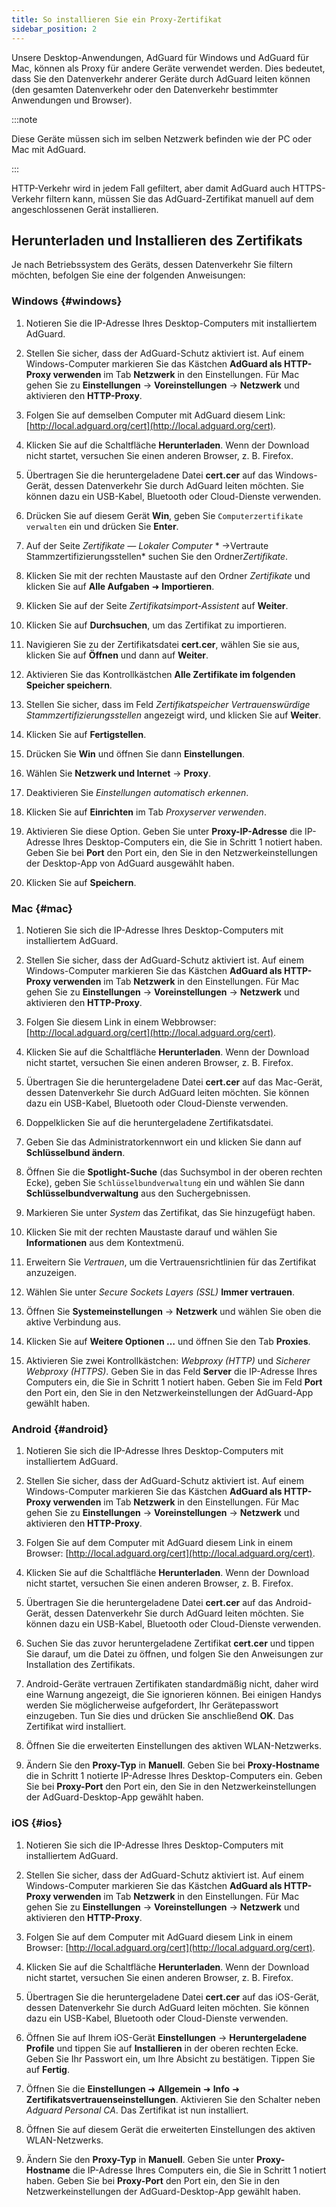 ```yaml
---
title: So installieren Sie ein Proxy-Zertifikat
sidebar_position: 2
---
```


Unsere Desktop-Anwendungen, AdGuard für Windows und AdGuard für Mac, können als Proxy für andere Geräte verwendet werden. Dies bedeutet, dass Sie den Datenverkehr anderer Geräte durch AdGuard leiten können (den gesamten Datenverkehr oder den Datenverkehr bestimmter Anwendungen und Browser).

:::note

Diese Geräte müssen sich im selben Netzwerk befinden wie der PC oder Mac mit AdGuard.

:::

HTTP-Verkehr wird in jedem Fall gefiltert, aber damit AdGuard auch HTTPS-Verkehr filtern kann, müssen Sie das AdGuard-Zertifikat manuell auf dem angeschlossenen Gerät installieren.

## Herunterladen und Installieren des Zertifikats

Je nach Betriebssystem des Geräts, dessen Datenverkehr Sie filtern möchten, befolgen Sie eine der folgenden Anweisungen:

### Windows {#windows}

1. Notieren Sie die IP-Adresse Ihres Desktop-Computers mit installiertem AdGuard.

1. Stellen Sie sicher, dass der AdGuard-Schutz aktiviert ist. Auf einem Windows-Computer markieren Sie das Kästchen **AdGuard als HTTP-Proxy verwenden** im Tab **Netzwerk** in den Einstellungen. Für Mac gehen Sie zu **Einstellungen** → **Voreinstellungen** → **Netzwerk** und aktivieren den **HTTP-Proxy**.

1. Folgen Sie auf demselben Computer mit AdGuard diesem Link: [http://local.adguard.org/cert](http://local.adguard.org/cert).

1. Klicken Sie auf die Schaltfläche **Herunterladen**. Wenn der Download nicht startet, versuchen Sie einen anderen Browser, z. B. Firefox.

1. Übertragen Sie die heruntergeladene Datei **cert.cer** auf das Windows-Gerät, dessen Datenverkehr Sie durch AdGuard leiten möchten. Sie können dazu ein USB-Kabel, Bluetooth oder Cloud-Dienste verwenden.

1. Drücken Sie auf diesem Gerät **Win**, geben Sie `Computerzertifikate verwalten` ein und drücken Sie **Enter**.

1. Auf der Seite *Zertifikate — Lokaler Computer* * →Vertraute Stammzertifizierungsstellen* suchen Sie den Ordner*Zertifikate*.

1. Klicken Sie mit der rechten Maustaste auf den Ordner *Zertifikate* und klicken Sie auf **Alle Aufgaben** ➜ **Importieren**.

1. Klicken Sie auf der Seite *Zertifikatsimport-Assistent* auf **Weiter**.

1. Klicken Sie auf **Durchsuchen**, um das Zertifikat zu importieren.

1. Navigieren Sie zu der Zertifikatsdatei **cert.cer**, wählen Sie sie aus, klicken Sie auf **Öffnen** und dann auf **Weiter**.

1. Aktivieren Sie das Kontrollkästchen **Alle Zertifikate im folgenden Speicher speichern**.

1. Stellen Sie sicher, dass im Feld *Zertifikatspeicher* *Vertrauenswürdige Stammzertifizierungsstellen* angezeigt wird, und klicken Sie auf **Weiter**.

1. Klicken Sie auf **Fertigstellen**.

1. Drücken Sie **Win** und öffnen Sie dann **Einstellungen**.

1. Wählen Sie **Netzwerk und Internet** → **Proxy**.

1. Deaktivieren Sie *Einstellungen automatisch erkennen*.

1. Klicken Sie auf **Einrichten** im Tab *Proxyserver verwenden*.

1. Aktivieren Sie diese Option. Geben Sie unter **Proxy-IP-Adresse** die IP-Adresse Ihres Desktop-Computers ein, die Sie in Schritt 1 notiert haben. Geben Sie bei **Port** den Port ein, den Sie in den Netzwerkeinstellungen der Desktop-App von AdGuard ausgewählt haben.

1. Klicken Sie auf **Speichern**.

### Mac {#mac}

1. Notieren Sie sich die IP-Adresse Ihres Desktop-Computers mit installiertem AdGuard.

1. Stellen Sie sicher, dass der AdGuard-Schutz aktiviert ist. Auf einem Windows-Computer markieren Sie das Kästchen **AdGuard als HTTP-Proxy verwenden** im Tab **Netzwerk** in den Einstellungen. Für Mac gehen Sie zu **Einstellungen** → **Voreinstellungen** → **Netzwerk** und aktivieren den **HTTP-Proxy**.

1. Folgen Sie diesem Link in einem Webbrowser: [http://local.adguard.org/cert](http://local.adguard.org/cert).

1. Klicken Sie auf die Schaltfläche **Herunterladen**. Wenn der Download nicht startet, versuchen Sie einen anderen Browser, z. B. Firefox.

1. Übertragen Sie die heruntergeladene Datei **cert.cer** auf das Mac-Gerät, dessen Datenverkehr Sie durch AdGuard leiten möchten. Sie können dazu ein USB-Kabel, Bluetooth oder Cloud-Dienste verwenden.

1. Doppelklicken Sie auf die heruntergeladene Zertifikatsdatei.

1. Geben Sie das Administratorkennwort ein und klicken Sie dann auf **Schlüsselbund ändern**.

1. Öffnen Sie die **Spotlight-Suche** (das Suchsymbol in der oberen rechten Ecke), geben Sie `Schlüsselbundverwaltung` ein und wählen Sie dann **Schlüsselbundverwaltung** aus den Suchergebnissen.

1. Markieren Sie unter *System* das Zertifikat, das Sie hinzugefügt haben.

1. Klicken Sie mit der rechten Maustaste darauf und wählen Sie **Informationen** aus dem Kontextmenü.

1. Erweitern Sie *Vertrauen*, um die Vertrauensrichtlinien für das Zertifikat anzuzeigen.

1. Wählen Sie unter *Secure Sockets Layers (SSL)* **Immer vertrauen**.

1. Öffnen Sie **Systemeinstellungen** → **Netzwerk** und wählen Sie oben die aktive Verbindung aus.

1. Klicken Sie auf **Weitere Optionen …** und öffnen Sie den Tab **Proxies**.

1. Aktivieren Sie zwei Kontrollkästchen: *Webproxy (HTTP)* und *Sicherer Webproxy (HTTPS)*. Geben Sie in das Feld **Server** die IP-Adresse Ihres Computers ein, die Sie in Schritt 1 notiert haben. Geben Sie im Feld **Port** den Port ein, den Sie in den Netzwerkeinstellungen der AdGuard-App gewählt haben.

### Android {#android}

1. Notieren Sie sich die IP-Adresse Ihres Desktop-Computers mit installiertem AdGuard.

1. Stellen Sie sicher, dass der AdGuard-Schutz aktiviert ist. Auf einem Windows-Computer markieren Sie das Kästchen **AdGuard als HTTP-Proxy verwenden** im Tab **Netzwerk** in den Einstellungen. Für Mac gehen Sie zu **Einstellungen** → **Voreinstellungen** → **Netzwerk** und aktivieren den **HTTP-Proxy**.

1. Folgen Sie auf dem Computer mit AdGuard diesem Link in einem Browser: [http://local.adguard.org/cert](http://local.adguard.org/cert).

1. Klicken Sie auf die Schaltfläche **Herunterladen**. Wenn der Download nicht startet, versuchen Sie einen anderen Browser, z. B. Firefox.

1. Übertragen Sie die heruntergeladene Datei **cert.cer** auf das Android-Gerät, dessen Datenverkehr Sie durch AdGuard leiten möchten. Sie können dazu ein USB-Kabel, Bluetooth oder Cloud-Dienste verwenden.

1. Suchen Sie das zuvor heruntergeladene Zertifikat **cert.cer** und tippen Sie darauf, um die Datei zu öffnen, und folgen Sie den Anweisungen zur Installation des Zertifikats.

1. Android-Geräte vertrauen Zertifikaten standardmäßig nicht, daher wird eine Warnung angezeigt, die Sie ignorieren können. Bei einigen Handys werden Sie möglicherweise aufgefordert, Ihr Gerätepasswort einzugeben. Tun Sie dies und drücken Sie anschließend **OK**. Das Zertifikat wird installiert.

1. Öffnen Sie die erweiterten Einstellungen des aktiven WLAN-Netzwerks.

1. Ändern Sie den **Proxy-Typ** in **Manuell**. Geben Sie bei **Proxy-Hostname** die in Schritt 1 notierte IP-Adresse Ihres Desktop-Computers ein. Geben Sie bei **Proxy-Port** den Port ein, den Sie in den Netzwerkeinstellungen der AdGuard-Desktop-App gewählt haben.

### iOS {#ios}

1. Notieren Sie sich die IP-Adresse Ihres Desktop-Computers mit installiertem AdGuard.

1. Stellen Sie sicher, dass der AdGuard-Schutz aktiviert ist. Auf einem Windows-Computer markieren Sie das Kästchen **AdGuard als HTTP-Proxy verwenden** im Tab **Netzwerk** in den Einstellungen. Für Mac gehen Sie zu **Einstellungen** → **Voreinstellungen** → **Netzwerk** und aktivieren den **HTTP-Proxy**.

1. Folgen Sie auf dem Computer mit AdGuard diesem Link in einem Browser: [http://local.adguard.org/cert](http://local.adguard.org/cert).

1. Klicken Sie auf die Schaltfläche **Herunterladen**. Wenn der Download nicht startet, versuchen Sie einen anderen Browser, z. B. Firefox.

1. Übertragen Sie die heruntergeladene Datei **cert.cer** auf das iOS-Gerät, dessen Datenverkehr Sie durch AdGuard leiten möchten. Sie können dazu ein USB-Kabel, Bluetooth oder Cloud-Dienste verwenden.

1. Öffnen Sie auf Ihrem iOS-Gerät **Einstellungen** → **Heruntergeladene Profile** und tippen Sie auf **Installieren** in der oberen rechten Ecke. Geben Sie Ihr Passwort ein, um Ihre Absicht zu bestätigen. Tippen Sie auf **Fertig**.

1. Öffnen Sie die **Einstellungen** ➜ **Allgemein** ➜ **Info** ➜ **Zertifikatsvertrauenseinstellungen**. Aktivieren Sie den Schalter neben *Adguard Personal CA*. Das Zertifikat ist nun installiert.

1. Öffnen Sie auf diesem Gerät die erweiterten Einstellungen des aktiven WLAN-Netzwerks.

1. Ändern Sie den **Proxy-Typ** in **Manuell**. Geben Sie unter **Proxy-Hostname** die IP-Adresse Ihres Computers ein, die Sie in Schritt 1 notiert haben. Geben Sie bei **Proxy-Port** den Port ein, den Sie in den Netzwerkeinstellungen der AdGuard-Desktop-App gewählt haben.
